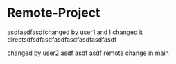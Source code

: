 # Remote-Project

asdfasdfasdfchanged by user1 and I changed it directsdfsdfasdfasdfasdfasdfasdfasdf

changed by user2
asdf
asdf
asdf
remote change in main
